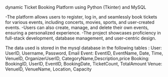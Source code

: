 dynamic Ticket Booking Platform using Python (Tkinter) and MySQL

-The platform allows users to register, log in, and seamlessly book tickets for various events, including concerts, movies, sports, and user-created events.
-Users can also create, manage, and delete their own events, ensuring a personalized experience.
-The project showcases proficiency in full-stack development, database management, and user-centric design.

The data used is stored in the mysql database in the following tables :
User: UserID, Username, Password, Email 
Event: EventID, EventName, Date, Time, VenueID, OrganizerUserID, CategoryName,Description,price
Booking: BookingID, UserID, EventID, BookingDate, TicketCount, TotalAmount
Venue: VenueID, VenueName, Location, Capacity
